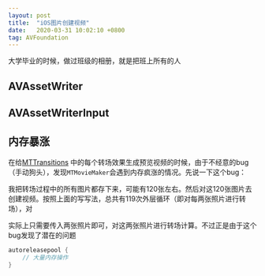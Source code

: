 ```yaml
---
layout: post
title:  "iOS图片创建视频"
date:   2020-03-31 10:02:10 +0800
tag: AVFoundation
---
```


大学毕业的时候，做过班级的相册，就是把班上所有的人


## AVAssetWriter


## AVAssetWriterInput


## 内存暴涨

在给[MTTransitions](https://github.com/alexiscn/MTTransitions) 中的每个转场效果生成预览视频的时候，由于不经意的bug（手动狗头），发现`MTMovieMaker`会遇到内存疯涨的情况。先说一下这个bug：

我把转场过程中的所有图片都存下来，可能有120张左右。然后对这120张图片去创建视频。按照上面的写写法，总共有119次外层循环（即对每两张照片进行转场），对

实际上只需要传入两张照片即可，对这两张照片进行转场计算。不过正是由于这个bug发现了潜在的问题

```swift
autoreleasepool {
    // 大量内存操作
}
```